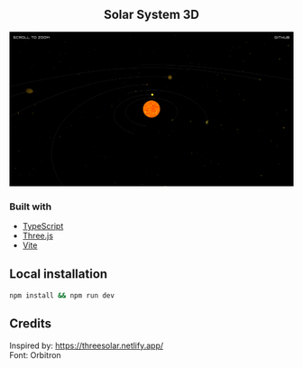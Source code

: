 <h2 align="center">Solar System 3D</h3>
</div>

![app screenshot](./public/app_screenshot_1.png)

### Built with

-   [TypeScript](https://www.typescriptlang.org/)
-   [Three.js](https://threejs.org/)
-   [Vite](https://vite.dev/)

## Local installation

```bash
npm install && npm run dev
```

## Credits

Inspired by: https://threesolar.netlify.app/
\
Font: Orbitron
